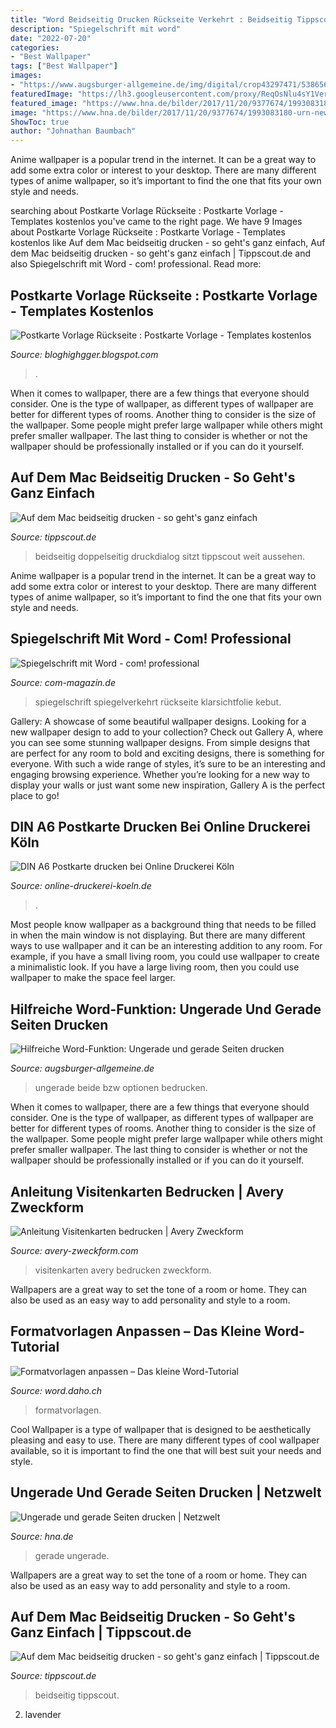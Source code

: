 ```yaml
---
title: "Word Beidseitig Drucken Rückseite Verkehrt : Beidseitig Tippscout"
description: "Spiegelschrift mit word"
date: "2022-07-20"
categories:
- "Best Wallpaper"
tags: ["Best Wallpaper"]
images:
- "https://www.augsburger-allgemeine.de/img/digital/crop43297471/5386562382-cv16_9-w1880/Um-mit-Word-beide-Seite-eines-Papiers-zu-bedrucken-sollte-die-Optionen-fuer-gerade-bzw.jpg"
featuredImage: "https://lh3.googleusercontent.com/proxy/ReqOsNlu4sY1VerEj2XHzbzsFnMcHtzkMlIp7GEs6yVJ77D44Hnug0IPZNJKMKwVtPkjXv3AGc5C9zzJQk41CCUH-lEEWraYk6kIqa5fh-klIUI4nGQu_Qzo75HtYsGRf3k5IsUDxQhRGyLr=w1200-h630-p-k-no-nu"
featured_image: "https://www.hna.de/bilder/2017/11/20/9377674/1993083180-urn-newsml-dpa-com-20090101-171113-99-851544_large_4_3-2r8e.jpg"
image: "https://www.hna.de/bilder/2017/11/20/9377674/1993083180-urn-newsml-dpa-com-20090101-171113-99-851544_large_4_3-2r8e.jpg"
ShowToc: true
author: "Johnathan Baumbach"
---
```



Anime wallpaper is a popular trend in the internet. It can be a great way to add some extra color or interest to your desktop. There are many different types of anime wallpaper, so it’s important to find the one that fits your own style and needs.

	

		
searching about Postkarte Vorlage Rückseite : Postkarte Vorlage - Templates kostenlos you've came to the right page. We have 9 Images about Postkarte Vorlage Rückseite : Postkarte Vorlage - Templates kostenlos like Auf dem Mac beidseitig drucken - so geht&#039;s ganz einfach, Auf dem Mac beidseitig drucken - so geht&#039;s ganz einfach | Tippscout.de and also Spiegelschrift mit Word - com! professional. Read more:
		
    
## Postkarte Vorlage Rückseite : Postkarte Vorlage - Templates Kostenlos

<img loading=lazy src="https://lh3.googleusercontent.com/proxy/ReqOsNlu4sY1VerEj2XHzbzsFnMcHtzkMlIp7GEs6yVJ77D44Hnug0IPZNJKMKwVtPkjXv3AGc5C9zzJQk41CCUH-lEEWraYk6kIqa5fh-klIUI4nGQu_Qzo75HtYsGRf3k5IsUDxQhRGyLr=w1200-h630-p-k-no-nu" onerror="this.onerror=null;this.src='https://tse2.mm.bing.net/th?id=OIP.qUXH8RPdamectXOQmqNOOQHaEE&amp;pid=15.1';" alt="Postkarte Vorlage Rückseite : Postkarte Vorlage - Templates kostenlos">

_Source: bloghighgger.blogspot.com_

>. 

	

When it comes to wallpaper, there are a few things that everyone should consider. One is the type of wallpaper, as different types of wallpaper are better for different types of rooms. Another thing to consider is the size of the wallpaper. Some people might prefer large wallpaper while others might prefer smaller wallpaper. The last thing to consider is whether or not the wallpaper should be professionally installed or if you can do it yourself.

    
## Auf Dem Mac Beidseitig Drucken - So Geht&#039;s Ganz Einfach

<img loading=lazy src="http://www.tippscout.de/wp-content/uploads/2014/12/beidseitig-pages.png" onerror="this.onerror=null;this.src='https://tse4.mm.bing.net/th?id=OIP.ikGaMito01rjPnLqhcXjqwHaFS&amp;pid=15.1';" alt="Auf dem Mac beidseitig drucken - so geht&#039;s ganz einfach">

_Source: tippscout.de_

>beidseitig doppelseitig druckdialog sitzt tippscout weit aussehen. 

	

Anime wallpaper is a popular trend in the internet. It can be a great way to add some extra color or interest to your desktop. There are many different types of anime wallpaper, so it’s important to find the one that fits your own style and needs.

    
## Spiegelschrift Mit Word - Com! Professional

<img loading=lazy src="http://www.com-magazin.de/img/4/6/4/2/5/0ba14ad527dd7055.jpeg" onerror="this.onerror=null;this.src='https://tse2.mm.bing.net/th?id=OIP.C6FK1SfdcFVS8nO6T25KSwHaEM&amp;pid=15.1';" alt="Spiegelschrift mit Word - com! professional">

_Source: com-magazin.de_

>spiegelschrift spiegelverkehrt rückseite klarsichtfolie kebut. 

	

Gallery: A showcase of some beautiful wallpaper designs.
Looking for a new wallpaper design to add to your collection? Check out Gallery A, where you can see some stunning wallpaper designs. From simple designs that are perfect for any room to bold and exciting designs, there is something for everyone. With such a wide range of styles, it’s sure to be an interesting and engaging browsing experience. Whether you’re looking for a new way to display your walls or just want some new inspiration, Gallery A is the perfect place to go!





	
	
    
## DIN A6 Postkarte Drucken Bei Online Druckerei Köln

<img loading=lazy src="http://www.online-druckerei-koeln.de/WebRoot/Store1/Shops/969d4ead-503a-4a50-8cbf-a5babd78ed21/53DA/41A5/06C1/0358/4697/0A48/3507/802E/postkarte-drucken-din-a6.png" onerror="this.onerror=null;this.src='https://tse2.mm.bing.net/th?id=OIP.peT7AW5joiYIPBSqlcBw-QHaFQ&amp;pid=15.1';" alt="DIN A6 Postkarte drucken bei Online Druckerei Köln">

_Source: online-druckerei-koeln.de_

>. 

	

Most people know wallpaper as a background thing that needs to be filled in when the main window is not displaying. But there are many different ways to use wallpaper and it can be an interesting addition to any room. For example, if you have a small living room, you could use wallpaper to create a minimalistic look. If you have a large living room, then you could use wallpaper to make the space feel larger.

    
## Hilfreiche Word-Funktion: Ungerade Und Gerade Seiten Drucken

<img loading=lazy src="https://www.augsburger-allgemeine.de/img/digital/crop43297471/5386562382-cv16_9-w1880/Um-mit-Word-beide-Seite-eines-Papiers-zu-bedrucken-sollte-die-Optionen-fuer-gerade-bzw.jpg" onerror="this.onerror=null;this.src='https://tse2.mm.bing.net/th?id=OIP.0VmS53cLG8l2KuXaEdJ_vwHaEK&amp;pid=15.1';" alt="Hilfreiche Word-Funktion: Ungerade und gerade Seiten drucken">

_Source: augsburger-allgemeine.de_

>ungerade beide bzw optionen bedrucken. 

	

When it comes to wallpaper, there are a few things that everyone should consider. One is the type of wallpaper, as different types of wallpaper are better for different types of rooms. Another thing to consider is the size of the wallpaper. Some people might prefer large wallpaper while others might prefer smaller wallpaper. The last thing to consider is whether or not the wallpaper should be professionally installed or if you can do it yourself.

    
## Anleitung Visitenkarten Bedrucken | Avery Zweckform

<img loading=lazy src="https://www.avery-zweckform.com/sites/default/files/styles/crop_4_3_ratio_style/public/2016-06/Step_by_Step_Screenshot1.jpg?itok=Y23fdoMS" onerror="this.onerror=null;this.src='https://tse2.mm.bing.net/th?id=OIP.jfBuO_4p72FVd0xZBgBOSAHaFj&amp;pid=15.1';" alt="Anleitung Visitenkarten bedrucken | Avery Zweckform">

_Source: avery-zweckform.com_

>visitenkarten avery bedrucken zweckform. 

	

Wallpapers are a great way to set the tone of a room or home. They can also be used as an easy way to add personality and style to a room.

    
## Formatvorlagen Anpassen – Das Kleine Word-Tutorial

<img loading=lazy src="https://word.daho.ch/wp-content/uploads/2020/11/grafik-36.png" onerror="this.onerror=null;this.src='https://tse4.mm.bing.net/th?id=OIP.0hVNvy1AK71Fkm2ebhTzUwAAAA&amp;pid=15.1';" alt="Formatvorlagen anpassen – Das kleine Word-Tutorial">

_Source: word.daho.ch_

>formatvorlagen. 

	

Cool Wallpaper is a type of wallpaper that is designed to be aesthetically pleasing and easy to use. There are many different types of cool wallpaper available, so it is important to find the one that will best suit your needs and style.

    
## Ungerade Und Gerade Seiten Drucken | Netzwelt

<img loading=lazy src="https://www.hna.de/bilder/2017/11/20/9377674/1993083180-urn-newsml-dpa-com-20090101-171113-99-851544_large_4_3-2r8e.jpg" onerror="this.onerror=null;this.src='https://tse4.mm.bing.net/th?id=OIP.3Gixi0QlveUg3SAqqt98rQHaEK&amp;pid=15.1';" alt="Ungerade und gerade Seiten drucken | Netzwelt">

_Source: hna.de_

>gerade ungerade. 

	

Wallpapers are a great way to set the tone of a room or home. They can also be used as an easy way to add personality and style to a room.

    
## Auf Dem Mac Beidseitig Drucken - So Geht&#039;s Ganz Einfach | Tippscout.de

<img loading=lazy src="https://www.tippscout.de/wp-content/uploads/2014/12/beidseitig-drucken-mac.jpg" onerror="this.onerror=null;this.src='https://tse1.mm.bing.net/th?id=OIP._EvG5xYhJhc64bWAQTgTqAHaE7&amp;pid=15.1';" alt="Auf dem Mac beidseitig drucken - so geht&#039;s ganz einfach | Tippscout.de">

_Source: tippscout.de_

>beidseitig tippscout. 

	

2. lavender 

